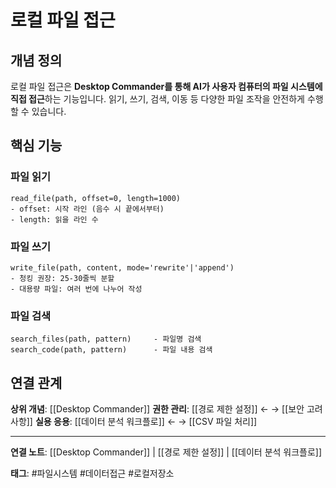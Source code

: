 # 로컬 파일 접근

## 개념 정의

로컬 파일 접근은 **Desktop Commander를 통해 AI가 사용자 컴퓨터의 파일 시스템에 직접 접근**하는 기능입니다. 읽기, 쓰기, 검색, 이동 등 다양한 파일 조작을 안전하게 수행할 수 있습니다.

## 핵심 기능

### 파일 읽기
```
read_file(path, offset=0, length=1000)
- offset: 시작 라인 (음수 시 끝에서부터)
- length: 읽을 라인 수
```

### 파일 쓰기
```
write_file(path, content, mode='rewrite'|'append')
- 청킹 권장: 25-30줄씩 분할
- 대용량 파일: 여러 번에 나누어 작성
```

### 파일 검색
```
search_files(path, pattern)     - 파일명 검색
search_code(path, pattern)      - 파일 내용 검색
```

## 연결 관계

**상위 개념**: [[Desktop Commander]]
**권한 관리**: [[경로 제한 설정]] ← → [[보안 고려사항]]
**실용 응용**: [[데이터 분석 워크플로]] ← → [[CSV 파일 처리]]

---

**연결 노트**: [[Desktop Commander]] | [[경로 제한 설정]] | [[데이터 분석 워크플로]]

**태그**: #파일시스템 #데이터접근 #로컬저장소